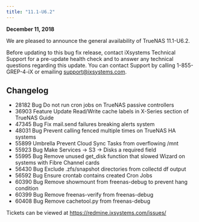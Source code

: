 ```yaml
---
title: "11.1-U6.2"
---
```


**December 11, 2018**

We are pleased to announce the general availability of TrueNAS 11.1-U6.2.

Before updating to this bug fix release, contact iXsystems Technical Support for a pre-update health check and to answer any technical questions regarding this update. You can contact Support by calling 1-855-GREP-4-iX or emailing support@ixsystems.com.

## Changelog

+ 28182	Bug	 Do not run cron jobs on TrueNAS passive controllers
+ 36903	Feature	 Update Read/Write cache labels in X-Series section of TrueNAS Guide
+ 47345	Bug	 Fix mail.send failures breaking alerts system
+ 48031	Bug	 Prevent calling fenced multiple times on TrueNAS HA systems
+ 55899	Umbrella	 Prevent Cloud Sync Tasks from overflowing /mnt
+ 55923	Bug	 Make Services -> S3 -> Disks a required field
+ 55995	Bug	 Remove unused get_disk function that slowed Wizard on systems with Fibre Channel cards
+ 56430	Bug	 Exclude .zfs/snapshot directories from collectd df output
+ 56592	Bug	 Ensure crontab contains created Cron Jobs
+ 60390	Bug	 Remove showmount from freenas-debug to prevent hang condition
+ 60399	Bug	 Remove freenas-verify from freenas-debug
+ 60408	Bug	 Remove cachetool.py from freenas-debug

Tickets can be viewed at https://redmine.ixsystems.com/issues/
